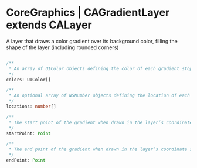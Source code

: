 # CoreGraphics | CAGradientLayer extends CALayer

A layer that draws a color gradient over its background color, filling the shape of the layer (including rounded corners)

```typescript

/**
 * An array of UIColor objects defining the color of each gradient stop.
 */
colors: UIColor[]

/**
 * An optional array of NSNumber objects defining the location of each gradient stop. 
 */
locations: number[]

/**
 * The start point of the gradient when drawn in the layer’s coordinate space.
 */
startPoint: Point

/**
 * The end point of the gradient when drawn in the layer’s coordinate space.
 */
endPoint: Point

```
